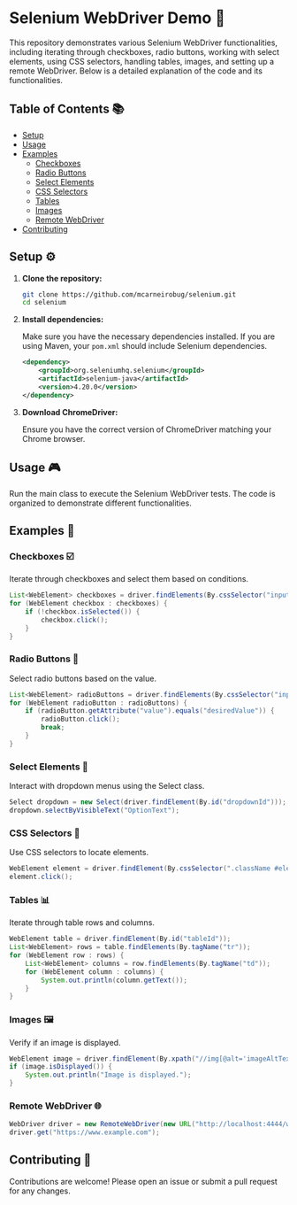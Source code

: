 # Selenium WebDriver Demo 🚀

This repository demonstrates various Selenium WebDriver functionalities, including iterating through checkboxes, radio buttons, working with select elements, using CSS selectors, handling tables, images, and setting up a remote WebDriver. Below is a detailed explanation of the code and its functionalities.

## Table of Contents 📚

- [Setup](#setup-%EF%B8%8F)
- [Usage](#usage-)
- [Examples](#examples-)
  - [Checkboxes](#checkboxes-%EF%B8%8F)
  - [Radio Buttons](#radio-buttons-)
  - [Select Elements](#select-elements-)
  - [CSS Selectors](#css-selectors-)
  - [Tables](#tables-)
  - [Images](#images-%EF%B8%8F)
  - [Remote WebDriver](#remote-webdriver-)
- [Contributing](#contributing-)

## Setup ⚙️

1. **Clone the repository:**

    ```sh
    git clone https://github.com/mcarneirobug/selenium.git
    cd selenium
    ```

2. **Install dependencies:**

    Make sure you have the necessary dependencies installed. If you are using Maven, your `pom.xml` should include Selenium dependencies.

    ```xml
    <dependency>
        <groupId>org.seleniumhq.selenium</groupId>
        <artifactId>selenium-java</artifactId>
        <version>4.20.0</version>
    </dependency>
    ```

3. **Download ChromeDriver:**

    Ensure you have the correct version of ChromeDriver matching your Chrome browser.

## Usage 🎮

Run the main class to execute the Selenium WebDriver tests. The code is organized to demonstrate different functionalities.

## Examples 🧩

### Checkboxes ☑️

Iterate through checkboxes and select them based on conditions.

```java
List<WebElement> checkboxes = driver.findElements(By.cssSelector("input[type='checkbox']"));
for (WebElement checkbox : checkboxes) {
    if (!checkbox.isSelected()) {
        checkbox.click();
    }
}
```

### Radio Buttons 🔘

Select radio buttons based on the value.

```java
List<WebElement> radioButtons = driver.findElements(By.cssSelector("input[type='radio']"));
for (WebElement radioButton : radioButtons) {
    if (radioButton.getAttribute("value").equals("desiredValue")) {
        radioButton.click();
        break;
    }
}
```

### Select Elements 📑

Interact with dropdown menus using the Select class.

```java
Select dropdown = new Select(driver.findElement(By.id("dropdownId")));
dropdown.selectByVisibleText("OptionText");
```

### CSS Selectors 🎨
Use CSS selectors to locate elements.

```java
WebElement element = driver.findElement(By.cssSelector(".className #elementId"));
element.click();
```
### Tables 📊

Iterate through table rows and columns.

```java
WebElement table = driver.findElement(By.id("tableId"));
List<WebElement> rows = table.findElements(By.tagName("tr"));
for (WebElement row : rows) {
    List<WebElement> columns = row.findElements(By.tagName("td"));
    for (WebElement column : columns) {
        System.out.println(column.getText());
    }
}
```

### Images 🖼️

Verify if an image is displayed.

```java
WebElement image = driver.findElement(By.xpath("//img[@alt='imageAltText']"));
if (image.isDisplayed()) {
    System.out.println("Image is displayed.");
}
```

### Remote WebDriver 🌐

```java
WebDriver driver = new RemoteWebDriver(new URL("http://localhost:4444/wd/hub"), new ChromeOptions());
driver.get("https://www.example.com");
```

## Contributing 🤝
Contributions are welcome! Please open an issue or submit a pull request for any changes.
